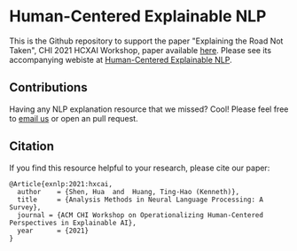 # Human-Centered Explainable NLP

This is the Github repository to support the paper "Explaining the Road Not Taken", CHI 2021 HCXAI Workshop, paper available [here](https://human-centered-exnlp.github.io/). Please see its accompanying webiste at [Human-Centered Explainable NLP](https://human-centered-exnlp.github.io/).

## Contributions 
Having any NLP explanation resource that we missed? Cool! Please feel free to [email us](huashen218@psu.edu) or open an pull request.

## Citation
If you find this resource helpful to your research, please cite our paper:

```
@Article{exnlp:2021:hxcai,
  author    = {Shen, Hua  and  Huang, Ting-Hao (Kenneth)},
  title     = {Analysis Methods in Neural Language Processing: A Survey},
  journal = {ACM CHI Workshop on Operationalizing Human-Centered Perspectives in Explainable AI},
  year      = {2021}
}
```


<!-- 
This site contains the accompanying supplementary materials for the paper "Analysis Methods in Neural Language Processing: A Survey", TACL 2019, available [here](https://www.mitpressjournals.org/doi/full/10.1162/tacl_a_00254).  -->

<!-- ## Tables
* [Table SM1](table1.html): A categorization of work trying to find linguistic information in neural networks according to the neural network component investigated, the linguistic property sought, and the analysis method. See Section 2 in the paper.
* [Table SM2](table2.html): A categorization of challenge sets for evaluating neural networks according to the NLP task, the linguistic phenomena, the represented languages, the dataset size, and the construction method. See Section 4 in the paper.
* [Table SM3](table3.html): A categorization of methods for adversarial examples in NLP according to adversary's knowledge (white-box vs. black-box), attack specificity (targeted vs. non-targeted), the modified linguistic unit (words, characters, etc.), and the attacked task. See Section 5 in the paper. 

## References
The list of references is available [here](references.html). 

## Contributions
Miss your favorite neural analysis method? Great! Contributions to this site are welcome. Please open a pull request. 

## Citation
If you find this resource useful, please cite our paper:

```
@Article{belinkov:2019:tacl,
  author    = {Belinkov, Yonatan  and  Glass, James},
  title     = {Analysis Methods in Neural Language Processing: A Survey},
  journal = {Transactions of the Association for Computational Linguistics (TACL)},
  year      = {2019},
  volume    = {7},
  pages     = {49--72},
  doi       = {10.1162/tacl\_a\_00254}
}
``` -->